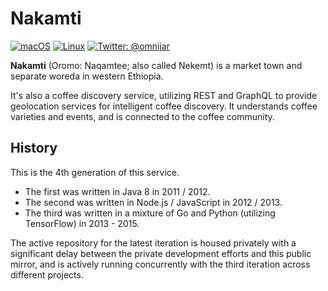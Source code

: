 # Nakamti

[![macOS](https://img.shields.io/badge/os-macOS-green.svg?style=flat)]()
[![Linux](https://img.shields.io/badge/os-linux-green.svg?style=flat)]()
[![Twitter: @omnijar](https://img.shields.io/badge/contact-@omnijar-blue.svg?style=flat)](https://twitter.com/omnijarcoffee)

**Nakamti** (Oromo: Naqamtee; also called Nekemt) is a market town and separate 
woreda in western Ethiopia.

It's also a coffee discovery service, utilizing REST and GraphQL to provide 
geolocation services for intelligent coffee discovery. It understands coffee
varieties and events, and is connected to the coffee community. 

## History

This is the 4th generation of this service. 

 - The first was written in Java 8 in 2011 / 2012.
 - The second was written in Node.js / JavaScript in 2012 / 2013.
 - The third was written in a mixture of Go and Python (utilizing TensorFlow) in 2013 - 2015.
  
The active repository for the latest iteration is housed privately 
with a significant delay between the private development efforts
and this public mirror, and is actively running concurrently with 
the third iteration across different projects.